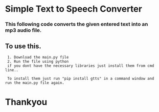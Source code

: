 # Simple Text to Speech Converter

### This following code converts the given entered text into an mp3 audio file.

## To use this.

     1. Download the main.py file
     2. Run the file using python
     if you dont have the necessary libraries just install them from cmd line..
     
     To install them just run "pip install gtts" in a command window and run the main.py file again.


# Thankyou